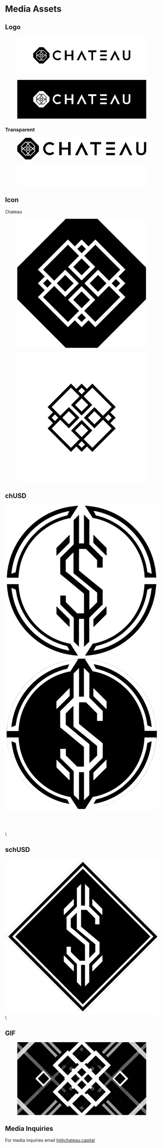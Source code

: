 # Media Assets

## Logo

<figure><img src=".gitbook/assets/Baner_02.jpg" alt=""><figcaption></figcaption></figure>

<figure><img src=".gitbook/assets/Baner_02 (1).jpg" alt=""><figcaption></figcaption></figure>

### Transparent

<figure><img src=".gitbook/assets/cht_04 (1).png" alt=""><figcaption></figcaption></figure>

<figure><img src=".gitbook/assets/cht_03.png" alt=""><figcaption></figcaption></figure>

## Icon

Chateau

<figure><img src=".gitbook/assets/cht_01.png" alt=""><figcaption></figcaption></figure>

<figure><img src=".gitbook/assets/cht_01_1.png" alt=""><figcaption></figcaption></figure>

##

## chUSD

![](.gitbook/assets/bow.png)\
![](.gitbook/assets/wob.png)

\
\
\
\


## schUSD

![](.gitbook/assets/vaultschusd.png)\
\


## GIF

<figure><img src=".gitbook/assets/chateaufinal.gif" alt=""><figcaption></figcaption></figure>

##

## Media Inquiries

For media inquiries email hj@chateau.capital



